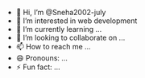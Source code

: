 - 👋 Hi, I’m @Sneha2002-july
- 👀 I’m interested in web development
- 🌱 I’m currently learning ...
- 💞️ I’m looking to collaborate on ...
- 📫 How to reach me ...
- 😄 Pronouns: ...
- ⚡ Fun fact: ...

<!---
Sneha2002-july/Sneha2002-july is a ✨ special ✨ repository because its `README.md` (this file) appears on your GitHub profile.
You can click the Preview link to take a look at your changes.
--->
